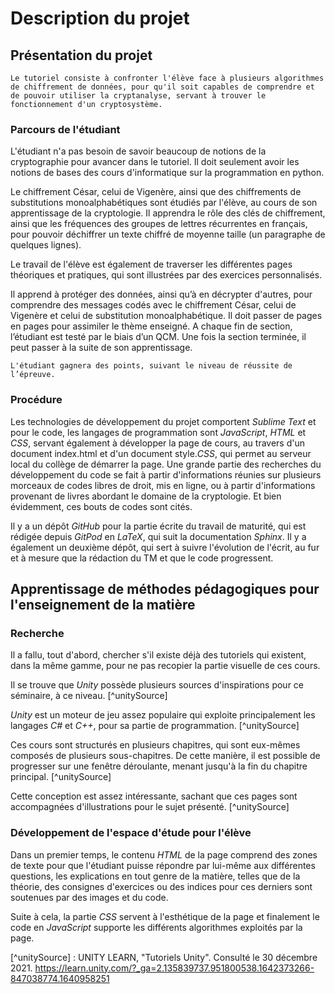 # Description du projet

## Présentation du projet

```{admonition} Information
Le tutoriel consiste à confronter l'élève face à plusieurs algorithmes de chiffrement de données, pour qu'il soit capables de comprendre et de pouvoir utiliser la cryptanalyse, servant à trouver le fonctionnement d'un cryptosystème.
```

### Parcours de l'étudiant

L'étudiant n'a pas besoin de savoir beaucoup de notions de la cryptographie pour avancer dans le tutoriel. Il doit seulement avoir les notions de bases des cours d'informatique sur la programmation en python.

Le chiffrement César, celui de Vigenère, ainsi que des chiffrements de substitutions monoalphabétiques sont étudiés par l'élève, au cours de son apprentissage de la cryptologie. Il apprendra le rôle des clés de chiffrement, ainsi que les fréquences des groupes de lettres récurrentes en français, pour pouvoir déchiffrer un texte chiffré de moyenne taille (un paragraphe de quelques lignes).

Le travail de l'élève est également de traverser les différentes pages théoriques et pratiques, qui sont illustrées par des exercices personnalisés.

Il apprend à protéger des données, ainsi qu’à en décrypter d'autres, pour comprendre des messages codés avec le chiffrement César, celui de Vigenère et celui de substitution monoalphabétique. Il doit passer de pages en pages pour assimiler le thème enseigné. A chaque fin de section, l’étudiant est testé par le biais d’un QCM. Une fois la section terminée, il peut passer à la suite de son apprentissage.

```{Admonition} BONUS
L'étudiant gagnera des points, suivant le niveau de réussite de l’épreuve.
```

### Procédure

Les technologies de développement du projet comportent *Sublime Text* et pour le code, les langages de programmation sont *JavaScript*, *HTML* et *CSS*, servant également à développer la page de cours, au travers d'un document index.html et d'un document style.*CSS*, qui permet au serveur local du collège de démarrer la page. Une grande partie des recherches du développement du code se fait à partir d'informations réunies sur plusieurs morceaux de codes libres de droit, mis en ligne, ou à partir d'informations provenant de livres abordant le domaine de la cryptologie. Et bien évidemment, ces bouts de codes sont cités.

Il y a un dépôt *GitHub* pour la partie écrite du travail de maturité, qui est rédigée depuis *GitPod* en *LaTeX*, qui suit la documentation *Sphinx*. Il y a également un deuxième dépôt, qui sert à suivre l'évolution de l'écrit, au fur et à mesure que la rédaction du TM et que le code progressent.

## Apprentissage de méthodes pédagogiques pour l'enseignement de la matière

### Recherche

Il a fallu, tout d'abord, chercher s'il existe déjà des tutoriels qui existent, dans la même gamme, pour ne pas recopier la partie visuelle de ces cours.

Il se trouve que *Unity* possède plusieurs sources d'inspirations pour ce séminaire, à ce niveau. [^unitySource]

*Unity* est un moteur de jeu assez populaire qui exploite principalement les langages *C#* et *C++*, pour sa partie de programmation. [^unitySource]

Ces cours sont structurés en plusieurs chapitres, qui sont eux-mêmes composés de plusieurs sous-chapitres. De cette manière, il est possible de progresser sur une fenêtre déroulante, menant jusqu'à la fin du chapitre principal. [^unitySource]

Cette conception est assez intéressante, sachant que ces pages sont accompagnées d'illustrations pour le sujet présenté. [^unitySource]

### Développement de l'espace d'étude pour l'élève

Dans un premier temps, le contenu *HTML* de la page comprend des zones de texte pour que l'étudiant puisse répondre par lui-même aux différentes questions, les explications en tout genre de la matière, telles que de la théorie, des consignes d'exercices ou des indices pour ces derniers sont soutenues par des images et du code.

Suite à cela, la partie *CSS* servent à l'esthétique de la page et finalement le code en *JavaScript* supporte les différents algorithmes exploités par la page.

[^unitySource] : UNITY LEARN, "Tutoriels Unity". Consulté le 30 décembre 2021. <https://learn.unity.com/?_ga=2.135839737.951800538.1642373266-847038774.1640958251>